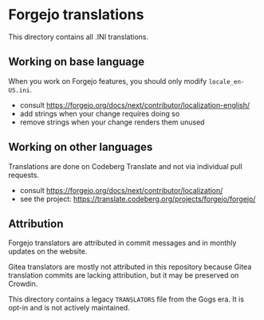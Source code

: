 # Forgejo translations

This directory contains all .INI translations.

## Working on base language

When you work on Forgejo features, you should only modify `locale_en-US.ini`.

* consult https://forgejo.org/docs/next/contributor/localization-english/
* add strings when your change requires doing so
* remove strings when your change renders them unused

## Working on other languages

Translations are done on Codeberg Translate and not via individual pull requests.

* consult https://forgejo.org/docs/next/contributor/localization/
* see the project: https://translate.codeberg.org/projects/forgejo/forgejo/

## Attribution

Forgejo translators are attributed in commit messages and in monthly updates on the website.

Gitea translators are mostly not attributed in this repository because Gitea translation commits are lacking attribution, but it may be preserved on Crowdin.

This directory contains a legacy `TRANSLATORS` file from the Gogs era. It is opt-in and is not actively maintained.
